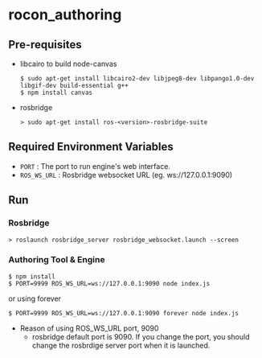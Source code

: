 rocon_authoring
===============

## Pre-requisites


* libcairo to build node-canvas

    ```
    $ sudo apt-get install libcairo2-dev libjpeg8-dev libpango1.0-dev libgif-dev build-essential g++
    $ npm install canvas
    ```
* rosbridge
    
    ```
    > sudo apt-get install ros-<version>-rosbridge-suite
    ```

## Required Environment Variables

  - `PORT` : The port to run engine's web interface.
  - `ROS_WS_URL` : Rosbridge websocket URL (eg. ws://127.0.0.1:9090)

## Run

### Rosbridge
```
> roslaunch rosbridge_server rosbridge_websocket.launch --screen
```
### Authoring Tool & Engine
```
$ npm install
$ PORT=9999 ROS_WS_URL=ws://127.0.0.1:9090 node index.js
```

or using forever

```
$ PORT=9999 ROS_WS_URL=ws://127.0.0.1:9090 forever node index.js
```

* Reason of using ROS_WS_URL port, 9090
    * rosbridge default port is 9090. If you change the port, you should change the rosbrdige server port when it is launched.
